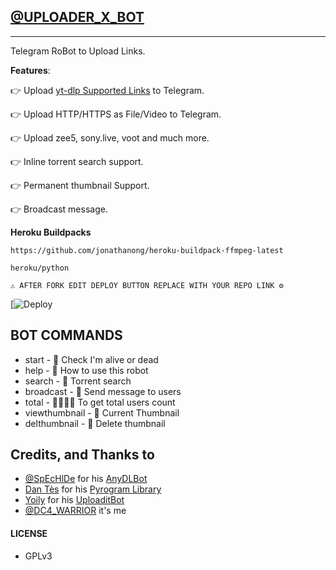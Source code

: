 ## [@UPLOADER_X_BOT](https://t.me/uploader_x_bot)
---

Telegram RoBot to Upload Links.

**Features**:

👉 Upload [yt-dlp Supported Links](https://ytdl-org.github.io/youtube-dl/supportedsites.html) to Telegram.

👉 Upload HTTP/HTTPS as File/Video to Telegram.

👉 Upload zee5, sony.live, voot and much more.

👉 Inline torrent search support.

👉  Permanent thumbnail Support.

👉 Broadcast message.

**Heroku Buildpacks**
```
https://github.com/jonathanong/heroku-buildpack-ffmpeg-latest
```
```
heroku/python
```

```
⚠️ AFTER FORK EDIT DEPLOY BUTTON REPLACE WITH YOUR REPO LINK ⚙️
```

[![Deploy](https://www.heroku.com/deploy/?)

## BOT COMMANDS

* start - 👻 Check I'm alive or dead
* help - 📝 How to use this robot
* search - 🚸 Torrent search
* broadcast - 💌 Send message to users
* total - 👨‍👨‍👦‍👦 To get total users count
* viewthumbnail - 🌌 Current Thumbnail
* delthumbnail - 🎇 Delete thumbnail


## Credits, and Thanks to

* [@SpEcHlDe](https://t.me/ThankTelegram) for his [AnyDLBot](https://telegram.dog/AnyDLBot)
* [Dan Tès](https://t.me/haskell) for his [Pyrogram Library](https://github.com/pyrogram/pyrogram)
* [Yoily](https://t.me/YoilyL) for his [UploaditBot](https://telegram.dog/UploaditBot)
* [@DC4_WARRIOR](https://t.me/Space_X_bots) it's me
#### LICENSE
- GPLv3
